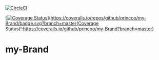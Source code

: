 [![CircleCI](https://dl.circleci.com/status-badge/img/gh/princoo/my-Brand/tree/master.svg?style=svg)](https://dl.circleci.com/status-badge/redirect/gh/princoo/my-Brand/tree/master)

[[![Coverage Status](https://coveralls.io/repos/github/princoo/my-Brand/badge.svg?branch=master)](https://coveralls.io/github/princoo/my-Brand?branch=master)](https://coveralls.io/repos/github/princoo/my-Brand/badge.svg?branch=master(Coverage Status)!:https://coveralls.io/github/princoo/my-Brand?branch=master)
# my-Brand

